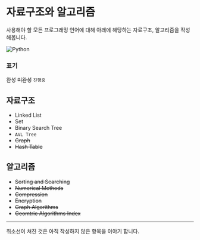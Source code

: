 # 자료구조와 알고리즘
사용해야 할 모든 프로그래밍 언어에 대해 아래에 해당하는 자료구조, 알고리즘을 작성해봅니다.

![Python](https://img.shields.io/badge/python-3670A0?style=for-the-badge&logo=python&logoColor=ffdd54)

### 표기
완성
~~미완성~~
`진행중`

## 자료구조
* Linked List
* Set
* Binary Search Tree
* `AVL Tree`
* ~~Graph~~
* ~~Hash Table~~
## 알고리즘
* ~~Sorting and Searching~~
* ~~Numerical Methods~~
* ~~Compression~~
* ~~Encryption~~
* ~~Graph Algorithms~~
* ~~Geomtric Algorithms Index~~
-----
취소선이 쳐진 것은 아직 작성하지 않은 항목을 이야기 합니다.

